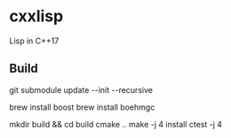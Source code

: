 # cxxlisp

Lisp in C++17

## Build

git submodule update --init --recursive

brew install boost
brew install boehmgc

mkdir build && cd build
cmake ..
make -j 4 install
ctest -j 4